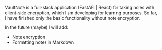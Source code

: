 VaultNote is a full-stack application (FastAPI | React) for taking notes with client-side encryption, which I am developing for learning purposes.
So far, I have finished only the basic functionality without note encryption.

In the future (maybe) I will add:
- Note encryption
- Formatting notes in Markdown
